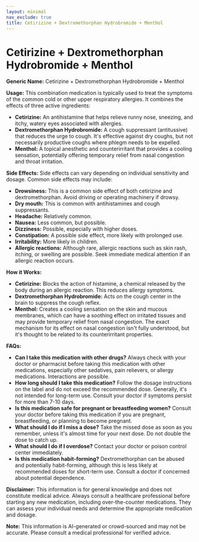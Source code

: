```yaml
---
layout: minimal
nav_exclude: true
title: Cetirizine + Dextromethorphan Hydrobromide + Menthol
---
```


# Cetirizine + Dextromethorphan Hydrobromide + Menthol

**Generic Name:** Cetirizine + Dextromethorphan Hydrobromide + Menthol

**Usage:** This combination medication is typically used to treat the symptoms of the common cold or other upper respiratory allergies.  It combines the effects of three active ingredients:

* **Cetirizine:** An antihistamine that helps relieve runny nose, sneezing, and itchy, watery eyes associated with allergies.
* **Dextromethorphan Hydrobromide:** A cough suppressant (antitussive) that reduces the urge to cough.  It's effective against dry coughs, but not necessarily productive coughs where phlegm needs to be expelled.
* **Menthol:** A topical anesthetic and counterirritant that provides a cooling sensation, potentially offering temporary relief from nasal congestion and throat irritation.


**Side Effects:** Side effects can vary depending on individual sensitivity and dosage. Common side effects may include:

* **Drowsiness:** This is a common side effect of both cetirizine and dextromethorphan.  Avoid driving or operating machinery if drowsy.
* **Dry mouth:** This is common with antihistamines and cough suppressants.
* **Headache:**  Relatively common.
* **Nausea:** Less common, but possible.
* **Dizziness:** Possible, especially with higher doses.
* **Constipation:**  A possible side effect, more likely with prolonged use.
* **Irritability:** More likely in children.
* **Allergic reactions:** Although rare, allergic reactions such as skin rash, itching, or swelling are possible.  Seek immediate medical attention if an allergic reaction occurs.


**How it Works:**

* **Cetirizine:** Blocks the action of histamine, a chemical released by the body during an allergic reaction. This reduces allergy symptoms.
* **Dextromethorphan Hydrobromide:** Acts on the cough center in the brain to suppress the cough reflex.
* **Menthol:** Creates a cooling sensation on the skin and mucous membranes, which can have a soothing effect on irritated tissues and may provide temporary relief from nasal congestion. The exact mechanism for its effect on nasal congestion isn't fully understood, but it's thought to be related to its counterirritant properties.


**FAQs:**

* **Can I take this medication with other drugs?**  Always check with your doctor or pharmacist before taking this medication with other medications, especially other sedatives, pain relievers, or allergy medications.  Interactions are possible.
* **How long should I take this medication?** Follow the dosage instructions on the label and do not exceed the recommended dose.  Generally, it's not intended for long-term use. Consult your doctor if symptoms persist for more than 7-10 days.
* **Is this medication safe for pregnant or breastfeeding women?**  Consult your doctor before taking this medication if you are pregnant, breastfeeding, or planning to become pregnant.
* **What should I do if I miss a dose?** Take the missed dose as soon as you remember, unless it's almost time for your next dose. Do not double the dose to catch up.
* **What should I do if I overdose?**  Contact your doctor or poison control center immediately.
* **Is this medication habit-forming?** Dextromethorphan can be abused and potentially habit-forming, although this is less likely at recommended doses for short-term use.  Consult a doctor if concerned about potential dependence.

**Disclaimer:** This information is for general knowledge and does not constitute medical advice. Always consult a healthcare professional before starting any new medication, including over-the-counter medications. They can assess your individual needs and determine the appropriate medication and dosage.


**Note:** This information is AI-generated or crowd-sourced and may not be accurate. Please consult a medical professional for verified advice.